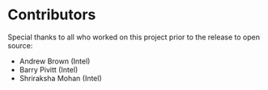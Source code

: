 Contributors
============

Special thanks to all who worked on this project prior to the release to open source:

 - Andrew Brown (Intel)
 - Barry Pivitt (Intel)
 - Shriraksha Mohan (Intel)
